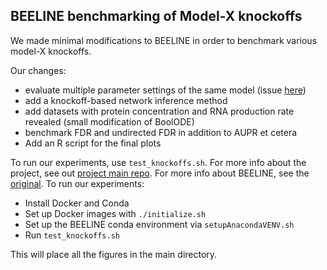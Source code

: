 ## BEELINE benchmarking of Model-X knockoffs

We made minimal modifications to BEELINE in order to benchmark various model-X knockoffs.

Our changes:

- evaluate multiple parameter settings of the same model (issue [here](https://github.com/Murali-group/Beeline/issues/59))
- add a knockoff-based network inference method
- add datasets with protein concentration and RNA production rate revealed (small modification of BoolODE)
- benchmark FDR and undirected FDR in addition to AUPR et cetera
- Add an R script for the final plots

To run our experiments, use `test_knockoffs.sh`. For more info about the project, see out [project main repo](https://github.com/ekernf01/knockoffs_paper). For more info about BEELINE, see the [original](https://github.com/Murali-group/Beeline/).
To run our experiments:

- Install Docker and Conda
- Set up Docker images with `./initialize.sh`
- Set up the BEELINE conda environment via `setupAnacondaVENV.sh` 
- Run `test_knockoffs.sh`

This will place all the figures in the main directory.
